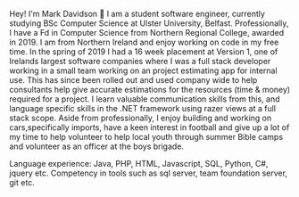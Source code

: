 Hey! I'm Mark Davidson :wave:
I am a student software engineer, currently studying BSc Computer Science at Ulster University, Belfast.
Professionally, I have a Fd in Computer Science from Northern Regional College, awarded in 2019.
I am from Northern Ireland and enjoy working on code in my free time.
In the spring of 2019 I had a 16 week placement at Version 1, one of Irelands largest software companies where I was a full stack developer working in a small team working on an project estimating app for internal use. This has since been rolled out and used company wide to help consultants help give accurate estimations for the resources (time & money) required for a project. I learn valuable communication skills from this, and language specific skills in the .NET framework using razer views at a full stack scope.
Aside from professionally, I enjoy building and working on cars,specifically imports, have a keen interest in football and give up a lot of my time to help volunteer to help local youth through summer Bible camps and volunteer as an officer at the boys brigade.

Language experience:  Java, PHP, HTML, Javascript, SQL, Python, C#, jquery etc.
Competency in tools such as sql server, team foundation server, git etc.

<?php echo Thank's for reading! ?>
